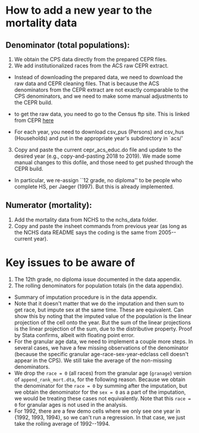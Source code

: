 # How to add a new year to the mortality data 

## Denominator (total populations):
1. We obtain the CPS data directly from the prepared CEPR files. 
2. We add institutionalized races from the ACS raw CEPR extract. 

* Instead of downloading the prepared data, we need to download the raw
data and CEPR cleaning files. That is because the ACS denominators
from the CEPR extract are not exactly comparable to the CPS denominators, and we need to make
some manual adjustments to the CEPR build.

* to get the raw data, you need to go to the Census ftp site. This is
  linked from CEPR
  [here](https://www2.census.gov/programs-surveys/acs/data/pums/)

* For each year, you need to download csv_pus (Persons) and csv_hus
  (Households) and put in the appropriate year's subdirectory in `acs/'

3. Copy and paste the current cepr_acs_educ.do file and update to the desired
year (e.g., copy-and-pasting 2018 to 2019). We made some manual changes to this dofile, and those need to
get pushed through the CEPR build. 

* In particular, we re-assign ``12 grade, no diploma'' to be people
who complete HS, per Jaeger (1997). But this is already implemented. 

## Numerator (mortality): 
1. Add the mortality data from NCHS to the nchs_data folder. 
2. Copy and paste the insheet commands from previous year (as long as the
NCHS data README says the coding is the same from 2005--current
year). 

# Key issues to be aware of 
1. The 12th grade, no diploma issue documented in the data appendix. 
2. The rolling denominators for population totals (in the data
appendix). 
* Summary of imputation procedure is in the data appendix. 
* Note that it doesn't matter that we do the imputation and then sum to get race, but impute sex at the same time. These are equivalent. Can show this by noting that the imputed value of the population is the linear projection of the cell onto the year. But the sum of the linear projections is the linear projection of the sum, due to the distributive property. Proof by Stata confirms, albeit with floating point error. 
* For the granular age data, we need to implement a couple more steps. In several cases, we have a few missing observations of the denominator (because the specific granular age-race-sex-year-edclass cell doesn't appear in the CPS). We still take the average of the non-missing denominators.
* We drop the `race = 0` (all races) from the granular age (`granage`) version of `append_rank_mort.dta`, for the following reason. Because we obtain the 
denominator for the `race = 0` by summing after the imputation, but we obtain the denominator for the `sex = 0` as a part of the imputation, we would be 
treating these cases not equivalently. Note that this `race = 0` for 
granular ages is not used in the analysis. 
* For 1992, there are a few demo cells where we only see one year in {1992, 1993, 1994}, so we can't run a regression. In that case, we just take the rolling average of 1992--1994. 




